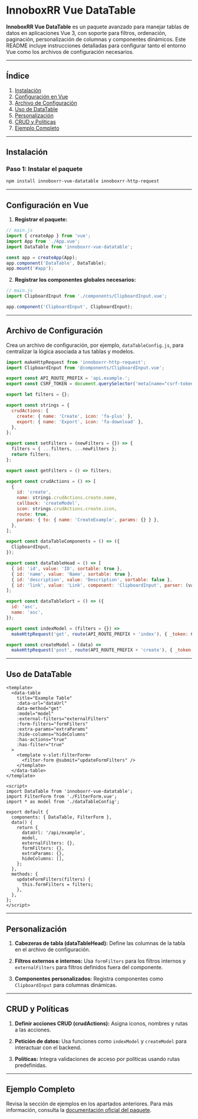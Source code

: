 
# InnoboxRR Vue DataTable

**InnoboxRR Vue DataTable** es un paquete avanzado para manejar tablas de datos en aplicaciones Vue 3, con soporte para filtros, ordenación, paginación, personalización de columnas y componentes dinámicos. Este README incluye instrucciones detalladas para configurar tanto el entorno Vue como los archivos de configuración necesarios.

---

## Índice

1. [Instalación](#instalación)
2. [Configuración en Vue](#configuración-en-vue)
3. [Archivo de Configuración](#archivo-de-configuración)
4. [Uso de DataTable](#uso-de-datatable)
5. [Personalización](#personalización)
6. [CRUD y Políticas](#crud-y-políticas)
7. [Ejemplo Completo](#ejemplo-completo)

---

## Instalación

### Paso 1: Instalar el paquete

```bash
npm install innoboxrr-vue-datatable innoboxrr-http-request
```

---

## Configuración en Vue

1. **Registrar el paquete:**

```javascript
// main.js
import { createApp } from 'vue';
import App from './App.vue';
import DataTable from 'innoboxrr-vue-datatable';

const app = createApp(App);
app.component('DataTable', DataTable);
app.mount('#app');
```

2. **Registrar los componentes globales necesarios:**

```javascript
// main.js
import ClipboardInput from './components/ClipboardInput.vue';

app.component('ClipboardInput', ClipboardInput);
```

---

## Archivo de Configuración

Crea un archivo de configuración, por ejemplo, `dataTableConfig.js`, para centralizar la lógica asociada a tus tablas y modelos.

```javascript
import makeHttpRequest from 'innoboxrr-http-request';
import ClipboardInput from '@components/ClipboardInput.vue';

export const API_ROUTE_PREFIX = 'api.example.';
export const CSRF_TOKEN = document.querySelector('meta[name="csrf-token"]').getAttribute('content');

export let filters = {};

export const strings = {
  crudActions: {
    create: { name: 'Create', icon: 'fa-plus' },
    export: { name: 'Export', icon: 'fa-download' },
  },
};

export const setFilters = (newFilters = {}) => {
  filters = { ...filters, ...newFilters };
  return filters;
};

export const getFilters = () => filters;

export const crudActions = () => [
  {
    id: 'create',
    name: strings.crudActions.create.name,
    callback: 'createModel',
    icon: strings.crudActions.create.icon,
    route: true,
    params: { to: { name: 'CreateExample', params: {} } },
  },
];

export const dataTableComponents = () => ({
  ClipboardInput,
});

export const dataTableHead = () => [
  { id: 'id', value: 'ID', sortable: true },
  { id: 'name', value: 'Name', sortable: true },
  { id: 'description', value: 'Description', sortable: false },
  { id: 'link', value: 'Link', component: 'ClipboardInput', parser: (value) => ({ value }) },
];

export const dataTableSort = () => ({
  id: 'asc',
  name: 'asc',
});

export const indexModel = (filters = {}) =>
  makeHttpRequest('get', route(API_ROUTE_PREFIX + 'index'), { _token: CSRF_TOKEN, ...filters });

export const createModel = (data) =>
  makeHttpRequest('post', route(API_ROUTE_PREFIX + 'create'), { _token: CSRF_TOKEN, ...data });
```

---

## Uso de DataTable

```vue
<template>
  <data-table
    title="Example Table"
    :data-url="dataUrl"
    data-method="get"
    :model="model"
    :external-filters="externalFilters"
    :form-filters="formFilters"
    :extra-params="extraParams"
    :hide-columns="hideColumns"
    :has-actions="true"
    :has-filter="true"
  >
    <template v-slot:filterForm>
      <filter-form @submit="updateFormFilters" />
    </template>
  </data-table>
</template>

<script>
import DataTable from 'innoboxrr-vue-datatable';
import FilterForm from './FilterForm.vue';
import * as model from './dataTableConfig';

export default {
  components: { DataTable, FilterForm },
  data() {
    return {
      dataUrl: '/api/example',
      model,
      externalFilters: {},
      formFilters: {},
      extraParams: {},
      hideColumns: [],
    };
  },
  methods: {
    updateFormFilters(filters) {
      this.formFilters = filters;
    },
  },
};
</script>
```

---

## Personalización

1. **Cabezeras de tabla (dataTableHead):**
   Define las columnas de la tabla en el archivo de configuración.
   
2. **Filtros externos e internos:**
   Usa `formFilters` para los filtros internos y `externalFilters` para filtros definidos fuera del componente.

3. **Componentes personalizados:**
   Registra componentes como `ClipboardInput` para columnas dinámicas.

---

## CRUD y Políticas

1. **Definir acciones CRUD (crudActions):**
   Asigna iconos, nombres y rutas a las acciones.

2. **Petición de datos:**
   Usa funciones como `indexModel` y `createModel` para interactuar con el backend.

3. **Políticas:**
   Integra validaciones de acceso por políticas usando rutas predefinidas.

---

## Ejemplo Completo

Revisa la sección de ejemplos en los apartados anteriores. 
Para más información, consulta la [documentación oficial del paquete](https://github.com/innoboxrr/vue-datatable).
